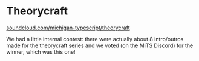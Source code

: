 # Theorycraft

[soundcloud.com/michigan-typescript/theorycraft](https://soundcloud.com/michigan-typescript/theorycraft)

We had a little internal contest: there were actually about 8 intro/outros made for the theorycraft series and we voted (on the MiTS Discord) for the winner, which was this one!
